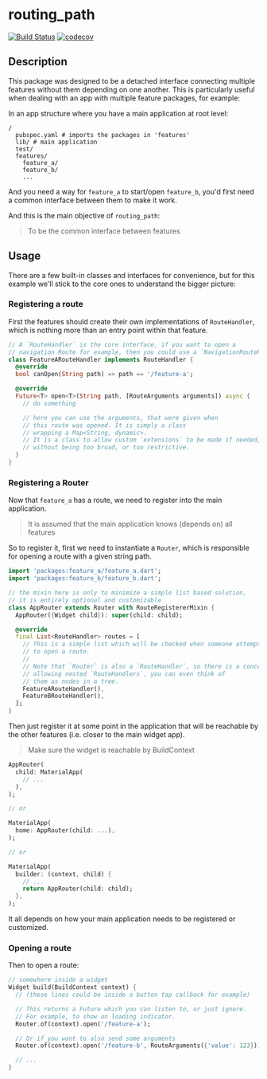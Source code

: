 # routing_path

[![Build Status](https://app.bitrise.io/app/81d3e30fd42b0a53/status.svg?token=GrYd7ygvrE3c5lflRXW4Xw&branch=master)](https://app.bitrise.io/app/81d3e30fd42b0a53)
[![codecov](https://codecov.io/gh/williamhjcho/routing_path/branch/master/graph/badge.svg)](https://codecov.io/gh/williamhjcho/routing_path)

## Description

This package was designed to be a detached interface connecting multiple features without them depending on one another. This is particularly useful when dealing with an app with multiple feature packages, for example:

In an app structure where you have a main application at root level:

```
/
  pubspec.yaml # imports the packages in 'features'
  lib/ # main application
  test/
  features/
    feature_a/
    feature_b/
    ...
```

And you need a way for `feature_a` to start/open `feature_b`, you'd first need a common interface between them to make it work. 

And this is the main objective of `routing_path`:

> To be the common interface between features

## Usage

There are a few built-in classes and interfaces for convenience, but for this example we'll stick to the core ones to understand the bigger picture:

### Registering a route

First the features should create their own implementations of `RouteHandler`, which is nothing more than an entry point within that feature.

```dart
// A `RouteHandler` is the core interface, if you want to open a
// navigation Route for example, then you could use a `NavigationRouteHandler`.
class FeatureARouteHandler implements RouteHandler {
  @override
  bool canOpen(String path) => path == '/feature-a';

  @override
  Future<T> open<T>(String path, [RouteArguments arguments]) async {
    // do something

    // here you can use the arguments, that were given when
    // this route was opened. It is simply a class
    // wrapping a Map<String, dynamic>.
    // It is a class to allow custom `extensions` to be made if needed,
    // without being too broad, or too restrictive.
  }
}
```

### Registering a Router

Now that `feature_a` has a route, we need to register into the main application.

> It is assumed that the main application knows (depends on) all features

So to register it, first we need to instantiate a `Router`, which is responsible for opening a route with a given string path.

```dart
import 'packages:feature_a/feature_a.dart';
import 'packages:feature_b/feature_b.dart';

// the mixin here is only to minimize a simple list based solution,
// it is entirely optional and customizable
class AppRouter extends Router with RouteRegistererMixin {
  AppRouter({Widget child}): super(child: child);

  @override
  final List<RouteHandler> routes = [
    // This is a simple list which will be checked when someone attempts
    // to open a route.
    //    
    // Note that `Router` is also a `RouteHandler`, so there is a concept of
    // allowing nested `RouteHandlers`, you can even think of
    // them as nodes in a tree.
    FeatureARouteHandler(),
    FeatureBRouteHandler(),
  ];
}
```

Then just register it at some point in the application that will be reachable by the other features (i.e. closer to the main widget app).

> Make sure the widget is reachable by BuildContext

```dart
AppRouter(
  child: MaterialApp(
    // ...
  ),
);

// or

MaterialApp(
  home: AppRouter(child: ...),
);

// or

MaterialApp(
  builder: (context, child) {
    // ...
    return AppRouter(child: child);
  },
);
```

It all depends on how your main application needs to be registered or customized.

### Opening a route

Then to open a route:

```dart
// somewhere inside a widget
Widget build(BuildContext context) {
  // (these lines could be inside a button tap callback for example)

  // This returns a Future which you can listen to, or just ignore. 
  // For example, to show an loading indicator.
  Router.of(context).open('/feature-a');

  // Or if you want to also send some arguments
  Router.of(context).open('/feature-b', RouteArguments({'value': 123}));

  // ...
}
```
